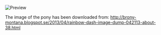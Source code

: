 ![Preview](https://raw.github.com/GNU-Pony/artwork/master/SYSLINUX/vesamenu/4:3/rainbow-dash+relax/preview.png)

The image of the pony has been downloaded from:
    http://brony-montana.blogspot.se/2013/04/rainbow-dash-image-dump-042113-about-38.html
